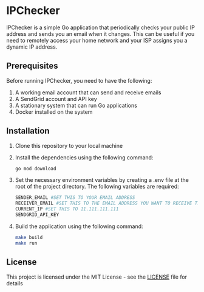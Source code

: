 # IPChecker

IPChecker is a simple Go application that periodically checks your public IP address and sends you an email when it changes. This can be useful if you need to remotely access your home network and your ISP assigns you a dynamic IP address.

## Prerequisites

Before running IPChecker, you need to have the following:

1. A working email account that can send and receive emails
2. A SendGrid account and API key
3. A stationary system that can run Go applications
4. Docker installed on the system

## Installation

1. Clone this repository to your local machine
2. Install the dependencies using the following command:

    ```bash
    go mod download
    ```

3. Set the necessary environment variables by creating a .env file at the root of the project directory. The following variables are required:

    ```bash
    SENDER_EMAIL #SET THIS TO YOUR EMAIL ADDRESS
    RECEIVER_EMAIL #SET THIS TO THE EMAIL ADDRESS YOU WANT TO RECEIVE THE ALERTS
    CURRENT_IP #SET THIS TO 11.111.111.111
    SENDGRID_API_KEY
    ```

4. Build the application using the following command:

    ```bash
    make build
    make run
    ```

## License

This project is licensed under the MIT License - see the [LICENSE](LICENSE) file for details
